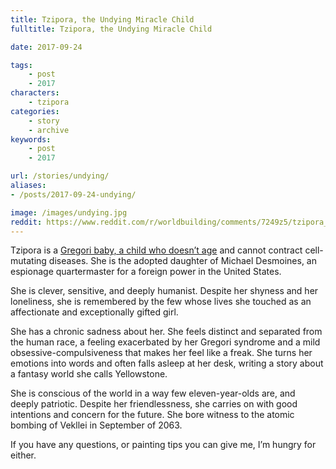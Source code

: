 ```yaml
---
title: Tzipora, the Undying Miracle Child
fulltitle: Tzipora, the Undying Miracle Child

date: 2017-09-24

tags:
    - post
    - 2017
characters:
    - tzipora
categories:
    - story
    - archive
keywords:
    - post
    - 2017

url: /stories/undying/
aliases:
- /posts/2017-09-24-undying/

image: /images/undying.jpg
reddit: https://www.reddit.com/r/worldbuilding/comments/7249z5/tzipora_the_undying_miracle_child_vekllei/
---
```


Tzipora is a [Gregori baby, a child who doesn’t age](https://www.reddit.com/r/worldbuilding/comments/6xtflc/tzipora_one_of_the_children_to_stop_ageing_vekllei/) and cannot contract cell-mutating diseases. She is the adopted daughter of Michael Desmoines, an espionage quartermaster for a foreign power in the United States.

She is clever, sensitive, and deeply humanist. Despite her shyness and her loneliness, she is remembered by the few whose lives she touched as an affectionate and exceptionally gifted girl.

She has a chronic sadness about her. She feels distinct and separated from the human race, a feeling exacerbated by her Gregori syndrome and a mild obsessive-compulsiveness that makes her feel like a freak. She turns her emotions into words and often falls asleep at her desk, writing a story about a fantasy world she calls Yellowstone.

She is conscious of the world in a way few eleven-year-olds are, and deeply patriotic. Despite her friendlessness, she carries on with good intentions and concern for the future. She bore witness to the atomic bombing of Vekllei in September of 2063.

If you have any questions, or painting tips you can give me, I’m hungry for either.
